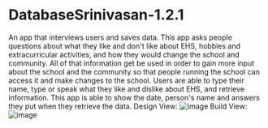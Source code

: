 # DatabaseSrinivasan-1.2.1
An app that interviews users and saves data.
This app asks people questions about what they like and don't like about EHS, hobbies and extracurricular activities, and how they would change the school and community. 
All of that information get be used in order to gain more input about the school and the community so that people running the school can access it and make changes to the school. 
Users are able to type their name, type or speak what they like and dislike about EHS, and retrieve information. This app is able to show the date, person's name and answers they put when they retrieve the data.
Design View: ![image](https://github.com/user-attachments/assets/daf90151-5303-4870-9ee5-43b0fe90043e)
Build View: ![image](https://github.com/user-attachments/assets/8483e1af-89ec-441c-9106-604c425f976e)


